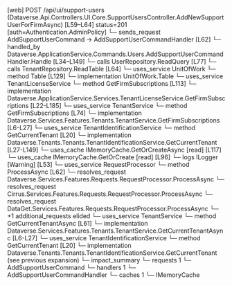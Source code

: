 [web] POST /api/ui/support-users  (Dataverse.Api.Controllers.UI.Core.SupportUsersController.AddNewSupportUserForFirmAsync)  [L59–L64] status=201 [auth=Authentication.AdminPolicy]
  └─ sends_request AddSupportUserCommand -> AddSupportUserCommandHandler [L62]
    └─ handled_by Dataverse.ApplicationService.Commands.Users.AddSupportUserCommandHandler.Handle [L34–L149]
      └─ calls UserRepository.ReadQuery [L77]
      └─ calls TenantRepository.ReadTable [L64]
      └─ uses_service UnitOfWork
        └─ method Table [L129]
          └─ implementation UnitOfWork.Table
      └─ uses_service TenantLicenseService
        └─ method GetFirmSubscriptions [L113]
          └─ implementation Dataverse.ApplicationService.Services.TenantLicenseService.GetFirmSubscriptions [L22-L185]
            └─ uses_service TenantService
              └─ method GetFirmSubscriptions [L74]
                └─ implementation Dataverse.Services.Features.Tenants.TenantService.GetFirmSubscriptions [L6-L27]
                  └─ uses_service TenantIdentificationService
                    └─ method GetCurrentTenant [L20]
                      └─ implementation Dataverse.Tenants.Tenants.TenantIdentificationService.GetCurrentTenant [L27-L149]
                        └─ uses_cache IMemoryCache.GetOrCreateAsync [read] [L117]
                        └─ uses_cache IMemoryCache.GetOrCreate [read] [L96]
                        └─ logs ILogger<ITenantIdentificationService> [Warning] [L53]
      └─ uses_service RequestProcessor
        └─ method ProcessAsync [L62]
          └─ resolves_request Dataverse.Services.Features.Requests.RequestProcessor.ProcessAsync
          └─ resolves_request Cirrus.Services.Features.Requests.RequestProcessor.ProcessAsync
          └─ resolves_request DataGet.Services.Features.Requests.RequestProcessor.ProcessAsync
          └─ +1 additional_requests elided
      └─ uses_service TenantService
        └─ method GetCurrentTenantAsync [L61]
          └─ implementation Dataverse.Services.Features.Tenants.TenantService.GetCurrentTenantAsync [L6-L27]
            └─ uses_service TenantIdentificationService
              └─ method GetCurrentTenant [L20]
                └─ implementation Dataverse.Tenants.Tenants.TenantIdentificationService.GetCurrentTenant (see previous expansion)
  └─ impact_summary
    └─ requests 1
      └─ AddSupportUserCommand
    └─ handlers 1
      └─ AddSupportUserCommandHandler
    └─ caches 1
      └─ IMemoryCache


